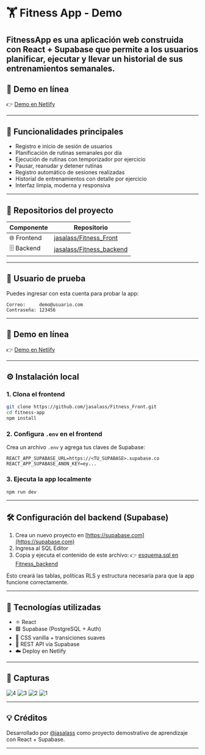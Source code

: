 # 🏋️ Fitness App - Demo

**FitnessApp** es una aplicación web construida con **React + Supabase** que permite a los usuarios planificar, ejecutar y llevar un historial de sus entrenamientos semanales.
---

## 🚀 Demo en línea

👉 [Demo en Netlify](https://fitnessappdemo.netlify.app/login)

---

## 🎯 Funcionalidades principales

- Registro e inicio de sesión de usuarios
- Planificación de rutinas semanales por día
- Ejecución de rutinas con temporizador por ejercicio
- Pausar, reanudar y detener rutinas
- Registro automático de sesiones realizadas
- Historial de entrenamientos con detalle por ejercicio
- Interfaz limpia, moderna y responsiva

---

## 📂 Repositorios del proyecto

| Componente | Repositorio |
|------------|-------------|
| 🌐 Frontend | [jasalass/Fitness_Front](https://github.com/jasalass/Fitness_Front) |
| 🗄️ Backend  | [jasalass/Fitness_backend](https://github.com/jasalass/Fitness_backend) |

---

## 👤 Usuario de prueba

Puedes ingresar con esta cuenta para probar la app:

```
Correo:     demo@usuario.com
Contraseña: 123456
```

---

## 🚀 Demo en línea

👉 [Demo en Netlify](https://fitnessappdemo.netlify.app/login)

---

## ⚙️ Instalación local

### 1. Clona el frontend

```bash
git clone https://github.com/jasalass/Fitness_Front.git
cd fitness-app
npm install
```

### 2. Configura `.env` en el frontend

Crea un archivo `.env` y agrega tus claves de Supabase:

```env
REACT_APP_SUPABASE_URL=https://<TU_SUPABASE>.supabase.co
REACT_APP_SUPABASE_ANON_KEY=ey...
```

### 3. Ejecuta la app localmente

```bash
npm run dev
```

---

## 🛠 Configuración del backend (Supabase)

1. Crea un nuevo proyecto en [https://supabase.com](https://supabase.com)
2. Ingresa al SQL Editor
3. Copia y ejecuta el contenido de este archivo:
   👉 [esquema.sql en Fitness_backend](https://github.com/jasalass/Fitness_backend/blob/main/database/esquema.sql)

Esto creará las tablas, políticas RLS y estructura necesaria para que la app funcione correctamente.

---

## 🧠 Tecnologías utilizadas

- ⚛️ React
- 🟩 Supabase (PostgreSQL + Auth)
- 🎨 CSS vanilla + transiciones suaves
- 📡 REST API vía Supabase
- ☁️ Deploy en Netlify

---

## 📸 Capturas

![4](https://github.com/user-attachments/assets/08e0c7af-287e-45c7-afe2-521e95944646)
![3](https://github.com/user-attachments/assets/8a701bb5-98d0-4af1-bece-38bcfbc84b0a)
![2](https://github.com/user-attachments/assets/92b207a6-2d2e-49fd-aa5b-ce6553309fbb)
![1](https://github.com/user-attachments/assets/d6552e56-1d95-4197-91e2-daf1d46fb763)

---

## 💡 Créditos

Desarrollado por [@jasalass](https://github.com/jasalass) como proyecto demostrativo de aprendizaje con React + Supabase.

---
